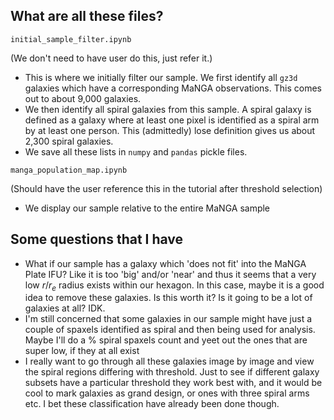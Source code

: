 ## What are all these files?

`initial_sample_filter.ipynb`

(We don't need to have user do this, just refer it.)
- This is where we initially filter our sample. We first identify all `gz3d` galaxies which have a corresponding MaNGA observations. This comes out to about 9,000 galaxies.
- We then identify all spiral galaxies from this sample. A spiral galaxy is defined as a galaxy where at least one pixel is identified as a spiral arm by at least one person. This (admittedly) lose definition gives us about 2,300 spiral galaxies.
- We save all these lists in `numpy` and `pandas` pickle files.

`manga_population_map.ipynb`

(Should have the user reference this in the tutorial after threshold selection)

- We display our sample relative to the entire MaNGA sample

## Some questions that I have
- What if our sample has a galaxy which 'does not fit' into the MaNGA Plate IFU? Like it is too 'big' and/or 'near' and thus it seems that a very low $r/r_e$ radius exists within our hexagon. In this case, maybe it is a good idea to remove these galaxies. Is this worth it? Is it going to be a lot of galaxies at all? IDK.
- I'm still concerned that some galaxies in our sample might have just a couple of spaxels identified as spiral and then being used for analysis. Maybe I'll do a % spiral spaxels count and yeet out the ones that are super low, if they at all exist
- I really want to go through all these galaxies image by image and view the spiral regions differing with threshold. Just to see if different galaxy subsets have a particular threshold they work best with, and it would be cool to mark galaxies as grand design, or ones with three spiral arms etc. I bet these classification have already been done though.